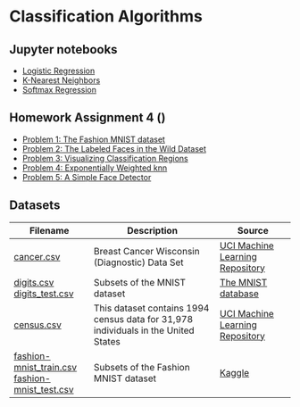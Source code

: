 # Classification Algorithms

## Jupyter notebooks

- [Logistic Regression](https://nbviewer.jupyter.org/github/um-perez-alvaro/Data-Science-Theory/blob/master/Jupyter%20Notebooks/Classification%20algorithms/notebooks/Logistic%20Regression.ipynb)
- [K-Nearest Neighbors](https://nbviewer.jupyter.org/github/um-perez-alvaro/Data-Science-Theory/blob/master/Jupyter%20Notebooks/Classification%20algorithms/notebooks/k-Nearest%20Neighbors.ipynb)
- [Softmax Regression]()

## Homework Assignment 4 ()
- [Problem 1: The Fashion MNIST dataset](https://nbviewer.jupyter.org/github/um-perez-alvaro/Data-Science-Theory/blob/master/Jupyter%20Notebooks/Classification%20algorithms/homework/Problem%201.ipynb)
- [Problem 2: The Labeled Faces in the Wild Dataset](https://nbviewer.jupyter.org/github/um-perez-alvaro/Data-Science-Theory/blob/master/Jupyter%20Notebooks/Classification%20algorithms/homework/Problem%202.ipynb)
- [Problem 3: Visualizing Classification Regions](https://nbviewer.jupyter.org/github/um-perez-alvaro/Data-Science-Theory/blob/master/Jupyter%20Notebooks/Classification%20algorithms/homework/Problem%203.ipynb)
- [Problem 4: Exponentially Weighted knn](https://nbviewer.jupyter.org/github/um-perez-alvaro/Data-Science-Theory/blob/master/Jupyter%20Notebooks/Classification%20algorithms/homework/Problem%204.ipynb)
- [Problem 5: A Simple Face Detector](https://nbviewer.jupyter.org/github/um-perez-alvaro/Data-Science-Theory/blob/master/Jupyter%20Notebooks/Classification%20algorithms/homework/Problem%205.ipynb)

## Datasets
Filename | Description |  Source
--- | --- |  --- 
[cancer.csv](https://raw.githubusercontent.com/um-perez-alvaro/Data-Science-Theory/master/Data/cancer.csv) | Breast Cancer Wisconsin (Diagnostic) Data Set | [UCI Machine Learning Repository](https://archive.ics.uci.edu/ml/datasets/Breast+Cancer+Wisconsin+(Diagnostic))
[digits.csv](https://raw.githubusercontent.com/um-perez-alvaro/Data-Science-Theory/master/Data/digits.csv) </br> [digits_test.csv](https://raw.githubusercontent.com/um-perez-alvaro/Data-Science-Theory/master/Data/digits_test.csv) | Subsets of the MNIST dataset | [The MNIST database](http://yann.lecun.com/exdb/mnist/)
[census.csv]() | This dataset contains 1994 census data for 31,978 individuals in the United States | [UCI Machine Learning Repository](http://archive.ics.uci.edu/ml/datasets/Adult)
[fashion-mnist_train.csv](https://raw.githubusercontent.com/um-perez-alvaro/Data-Science-Theory/master/Data/fashion-mnist_train.csv) </br> [fashion-mnist_test.csv](https://raw.githubusercontent.com/um-perez-alvaro/Data-Science-Theory/master/Data/fashion-mnist_test.csv) | Subsets of the Fashion MNIST dataset | [Kaggle](https://www.kaggle.com/c/insar-fashion-mnist-challenge)
